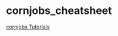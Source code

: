 # cornjobs_cheatsheet
[cornjobs Tutorials](https://code.tutsplus.com/tutorials/managing-cron-jobs-using-python--cms-28231)
